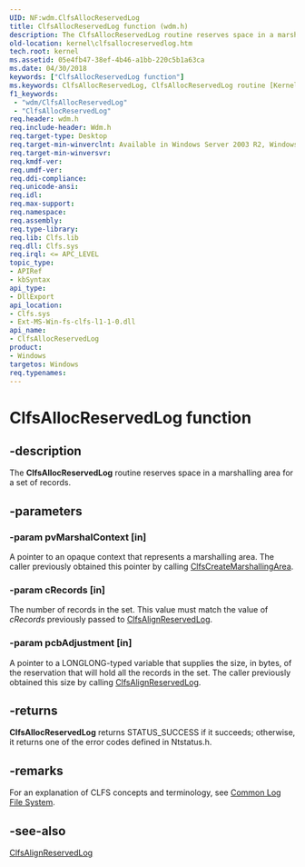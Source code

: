 ```yaml
---
UID: NF:wdm.ClfsAllocReservedLog
title: ClfsAllocReservedLog function (wdm.h)
description: The ClfsAllocReservedLog routine reserves space in a marshalling area for a set of records.
old-location: kernel\clfsallocreservedlog.htm
tech.root: kernel
ms.assetid: 05e4fb47-38ef-4b46-a1bb-220c5b1a63ca
ms.date: 04/30/2018
keywords: ["ClfsAllocReservedLog function"]
ms.keywords: ClfsAllocReservedLog, ClfsAllocReservedLog routine [Kernel-Mode Driver Architecture], Clfs_4429c61b-96d5-48cb-9ff0-5b0e3f01e0ec.xml, kernel.clfsallocreservedlog, wdm/ClfsAllocReservedLog
f1_keywords:
 - "wdm/ClfsAllocReservedLog"
 - "ClfsAllocReservedLog"
req.header: wdm.h
req.include-header: Wdm.h
req.target-type: Desktop
req.target-min-winverclnt: Available in Windows Server 2003 R2, Windows Vista, and later versions of Windows.
req.target-min-winversvr: 
req.kmdf-ver: 
req.umdf-ver: 
req.ddi-compliance: 
req.unicode-ansi: 
req.idl: 
req.max-support: 
req.namespace: 
req.assembly: 
req.type-library: 
req.lib: Clfs.lib
req.dll: Clfs.sys
req.irql: <= APC_LEVEL
topic_type:
- APIRef
- kbSyntax
api_type:
- DllExport
api_location:
- Clfs.sys
- Ext-MS-Win-fs-clfs-l1-1-0.dll
api_name:
- ClfsAllocReservedLog
product:
- Windows
targetos: Windows
req.typenames: 
---
```


# ClfsAllocReservedLog function


## -description


The <b>ClfsAllocReservedLog</b> routine reserves space in a marshalling area for a set of records.


## -parameters




### -param pvMarshalContext [in]

A pointer to an opaque context that represents a marshalling area. The caller previously obtained this pointer by calling <a href="https://docs.microsoft.com/windows-hardware/drivers/ddi/wdm/nf-wdm-clfscreatemarshallingarea">ClfsCreateMarshallingArea</a>.


### -param cRecords [in]

The number of records in the set. This value must match the value of <i>cRecords</i> previously passed to <a href="https://docs.microsoft.com/windows-hardware/drivers/ddi/wdm/nf-wdm-clfsalignreservedlog">ClfsAlignReservedLog</a>.


### -param pcbAdjustment [in]

A pointer to a LONGLONG-typed variable that supplies the size, in bytes, of the reservation that will hold all the records in the set. The caller previously obtained this size by calling <a href="https://docs.microsoft.com/windows-hardware/drivers/ddi/wdm/nf-wdm-clfsalignreservedlog">ClfsAlignReservedLog</a>.


## -returns



<b>ClfsAllocReservedLog</b> returns STATUS_SUCCESS if it succeeds; otherwise, it returns one of the error codes defined in Ntstatus.h.




## -remarks



For an explanation of CLFS concepts and terminology, see <a href="https://docs.microsoft.com/windows-hardware/drivers/kernel/using-common-log-file-system">Common Log File System</a>.




## -see-also




<a href="https://docs.microsoft.com/windows-hardware/drivers/ddi/wdm/nf-wdm-clfsalignreservedlog">ClfsAlignReservedLog</a>
 

 

